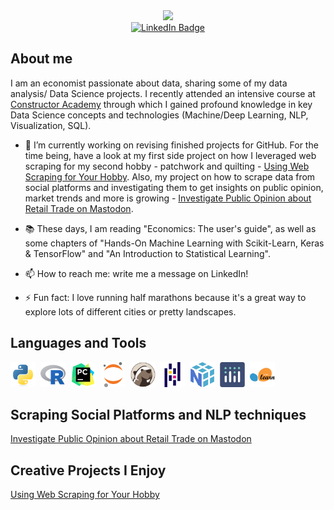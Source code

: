 <div id="header" align="center">
  <img src="https://i.giphy.com/media/v1.Y2lkPTc5MGI3NjExeThzNG80aGIydWNjcDBiM3Fxb2xxZWlucTF0YjlzaWo0OXJ3NDJidCZlcD12MV9pbnRlcm5hbF9naWZfYnlfaWQmY3Q9cw/Qo2dupDib32rkTY4hX/giphy.gif" width="500"/>

  <div id="badges">
  <a href="https://www.linkedin.com/in/stefaniewedel/">
    <img src="https://img.shields.io/badge/LinkedIn-blue?style=for-the-badge&logo=linkedin&logoColor=white" alt="LinkedIn Badge"/>
  </a>
  </div>
</div>

## About me

I am an economist passionate about data, sharing some of my data analysis/ Data Science projects. 
I recently attended an intensive course at <a href='https://academy.constructor.org/de'>Constructor Academy<a> through which I gained profound knowledge in key Data Science concepts and technologies (Machine/Deep Learning, NLP, Visualization, SQL).


- 🔭  I’m currently working on revising finished projects for GitHub. For the time being, have a look at my first side project on how I leveraged web scraping for my second hobby - patchwork and quilting - 
<a href='https://github.com/StefWed/quilted_web_scraper'>Using Web Scraping for Your Hobby<a>. Also, my project on how to scrape data from social platforms and investigating them to get insights on public opinion, market trends and more is growing - <a href='https://github.com/StefWed/investigate-public-opinion-on-retail'>Investigate Public Opinion about Retail Trade on Mastodon<a>.

- 📚  These days, I am reading "Economics: The user's guide", as well as some chapters of "Hands-On Machine Learning with Scikit-Learn, Keras & TensorFlow" and "An Introduction to Statistical Learning".

- 📫  How to reach me: write me a message on LinkedIn!

- ⚡  Fun fact: I love running half marathons because it's a great way to explore lots of different cities or pretty landscapes.


## Languages and Tools
<div>
  <img src="https://github.com/devicons/devicon/blob/master/icons/python/python-original.svg" title="Python" alt="Python" width="40" height="40"/>&nbsp;
  <img src="https://github.com/devicons/devicon/blob/master/icons/r/r-original.svg" title="R" alt="R" width="40" height="40"/>&nbsp;
  <img src="https://github.com/devicons/devicon/blob/master/icons/pycharm/pycharm-original.svg" title="PyCharm" alt="PyCharm" width="40" height="40"/>&nbsp;
  <img src="https://github.com/devicons/devicon/blob/master/icons/jupyter/jupyter-original.svg" title="Jupyter" alt="Jupyter" width="40" height="40"/>&nbsp;
  <img src="https://github.com/devicons/devicon/blob/master/icons/dbeaver/dbeaver-original.svg" title="DBeaver" alt="DBeaver" width="40" height="40"/>&nbsp;
  <img src="https://github.com/devicons/devicon/blob/master/icons/pandas/pandas-original.svg" title="Pandas" alt="Pandas" width="40" height="40"/>&nbsp;
  <img src="https://github.com/devicons/devicon/blob/master/icons/numpy/numpy-original.svg" title="Numpy" alt="Numpy" width="40" height="40"/>&nbsp;
  <img src="https://github.com/devicons/devicon/blob/master/icons/plotly/plotly-original.svg" title="Plotly" alt="Plotly" width="40" height="40"/>&nbsp;
  <img src="https://github.com/devicons/devicon/blob/master/icons/scikitlearn/scikitlearn-original.svg" title="scikit-learn" alt="scikit-learn" width="40" height="40"/>&nbsp;
</div>

## Scraping Social Platforms and NLP techniques

<a href='https://github.com/StefWed/investigate-public-opinion-on-retail'>Investigate Public Opinion about Retail Trade on Mastodon<a>

## Creative Projects I Enjoy

<a href='https://github.com/StefWed/quilted_web_scraper'>Using Web Scraping for Your Hobby<a> 

